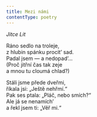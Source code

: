 ```yaml
---
title: Mezi námi
contentType: poetry
---
```


_Jitce Lit_

Ráno sedlo na troleje,  
z hlubin spánku procit’ sad.  
Padal jsem — a nedopad’…  
(Proč jitřní čas tak zeje  
a mnou tu cloumá chlad?)

Stáli jsme přede dveřmi,  
říkala jsi: „Ještě nehřmí.“  
Pak ses ptala: „Pláč, nebo smích?“  
Ale já se nenamích’  
a řekl jsem ti: „Věř mi.“
